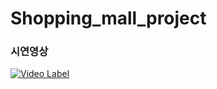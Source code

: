# Shopping_mall_project

### 시연영상
[![Video Label](http://img.youtube.com/vi/kTpvXVI0JGg/0.jpg)](https://youtu.be/kTpvXVI0JGg)
